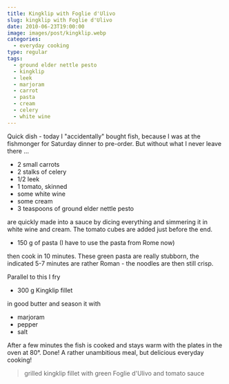 ```yaml
---
title: Kingklip with Foglie d'Ulivo
slug: kingklip with Foglie d'Ulivo
date: 2010-06-23T19:00:00
image: images/post/kingklip.webp
categories: 
  - everyday cooking
type: regular
tags: 
  - ground elder nettle pesto
  - kingklip
  - leek
  - marjoram
  - carrot
  - pasta
  - cream
  - celery
  - white wine
---
```


Quick dish - today I "accidentally" bought fish, because I was at the fishmonger for Saturday dinner to pre-order. But without what I never leave there ...

* 2 small carrots 
* 2 stalks of celery 
* 1/2 leek 
* 1 tomato, skinned 
* some white wine 
* some cream 
* 3 teaspoons of ground elder nettle pesto

are quickly made into a sauce by dicing everything and simmering it in white wine and cream. The tomato cubes are added just before the end.

* 150 g of pasta (I have to use the pasta from Rome now)

then cook in 10 minutes. These green pasta are really stubborn, the indicated 5-7 minutes are rather Roman - the noodles are then still crisp.

Parallel to this I fry

* 300 g Kingklip fillet

in good butter and season it with

* marjoram 
* pepper 
* salt

After a few minutes the fish is cooked and stays warm with the plates in the oven at 80°. Done! A rather unambitious meal, but delicious everyday cooking!

> grilled kingklip fillet with green Foglie d'Ulivo and tomato sauce